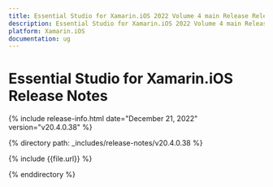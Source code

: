 ```yaml
---
title: Essential Studio for Xamarin.iOS 2022 Volume 4 main Release Release Notes  
description: Essential Studio for Xamarin.iOS 2022 Volume 4 main Release Release Notes  
platform: Xamarin.iOS
documentation: ug
---
```


# Essential Studio for Xamarin.iOS  Release Notes  

{% include release-info.html date="December 21, 2022"  version="v20.4.0.38" %} 

{% directory path: _includes/release-notes/v20.4.0.38 %}

{% include {{file.url}} %}

{% enddirectory %}